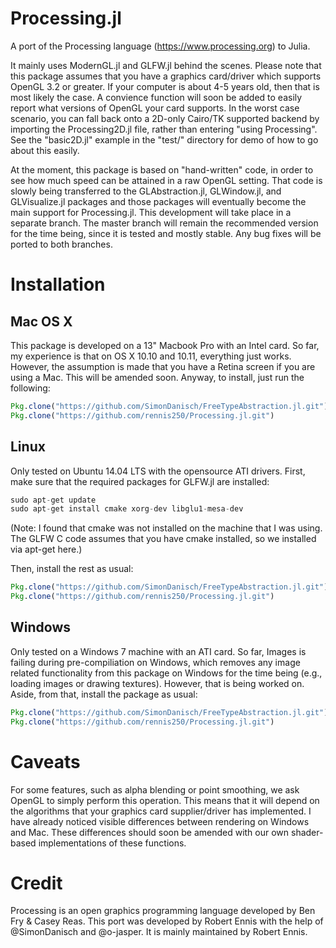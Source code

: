 Processing.jl
=============

A port of the Processing language (https://www.processing.org) to Julia.

It mainly uses ModernGL.jl and GLFW.jl behind the scenes. Please note that this package assumes that you have a graphics card/driver which supports OpenGL 3.2 or greater. If your computer is about 4-5 years old, then that is most likely the case. A convience function will soon be added to easily report what versions of OpenGL your card supports. In the worst case scenario, you can fall back onto a 2D-only Cairo/TK supported backend by importing the Processing2D.jl file, rather than entering "using Processing". See the "basic2D.jl" example in the "test/" directory for demo of how to go about this easily.

At the moment, this package is based on "hand-written" code, in order to see how much speed can be attained in a raw OpenGL setting. That code is slowly being transferred to the GLAbstraction.jl, GLWindow.jl, and GLVisualize.jl packages and those packages will eventually become the main support for Processing.jl. This development will take place in a separate branch. The master branch will remain the recommended version for the time being, since it is tested and mostly stable. Any bug fixes will be ported to both branches.

# Installation

## Mac OS X

This package is developed on a 13" Macbook Pro with an Intel card. So far, my experience is that on OS X 10.10 and 10.11, everything just works. However, the assumption is made that you have a Retina screen if you are using a Mac. This will be amended soon. Anyway, to install, just run the following:

```julia
Pkg.clone("https://github.com/SimonDanisch/FreeTypeAbstraction.jl.git")
Pkg.clone("https://github.com/rennis250/Processing.jl.git")
```

## Linux

Only tested on Ubuntu 14.04 LTS with the opensource ATI drivers. First, make sure that the required packages for GLFW.jl are installed:

```julia
sudo apt-get update
sudo apt-get install cmake xorg-dev libglu1-mesa-dev
```

(Note: I found that cmake was not installed on the machine that I was using. The GLFW C code assumes that you have cmake installed, so we installed via apt-get here.)

Then, install the rest as usual:

```julia
Pkg.clone("https://github.com/SimonDanisch/FreeTypeAbstraction.jl.git")
Pkg.clone("https://github.com/rennis250/Processing.jl.git")
```

## Windows

Only tested on a Windows 7 machine with an ATI card. So far, Images is failing during pre-compiliation on Windows, which removes any image related functionality from this package on Windows for the time being (e.g., loading images or drawing textures). However, that is being worked on. Aside, from that, install the package as usual:

```julia
Pkg.clone("https://github.com/SimonDanisch/FreeTypeAbstraction.jl.git")
Pkg.clone("https://github.com/rennis250/Processing.jl.git")
```

# Caveats

For some features, such as alpha blending or point smoothing, we ask OpenGL to simply perform this operation. This means that it will depend on the algorithms that your graphics card supplier/driver has implemented. I have already noticed visible differences between rendering on Windows and Mac. These differences should soon be amended with our own shader-based implementations of these functions.

# Credit

Processing is an open graphics programming language developed by Ben Fry & Casey Reas. This port was developed by Robert Ennis with the help of @SimonDanisch and @o-jasper. It is mainly maintained by Robert Ennis.
